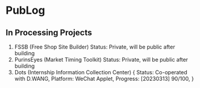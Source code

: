 # PubLog

## In Processing Projects

1. FSSB (Free Shop Site Builder) Status: Private, will be public after building
2. PurinsEyes (Market Timing Toolkit) Status: Private, will be public after building
3. Dots (Internship Information Collection Center) {
  Status: Co-operated with D.WANG,
  Platform: WeChat Applet,
  Progress: [20230313] 90/100,
}
